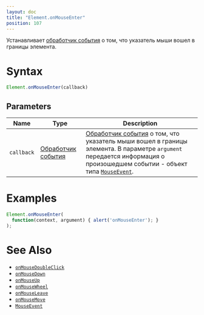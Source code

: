 ```yaml
---
layout: doc
title: "Element.onMouseEnter"
position: 107
---
```


Устанавливает [обработчик события](../../../Script/) о том, что указатель мыши вошел в границы элемента.

# Syntax

```js
Element.onMouseEnter(callback)
```

## Parameters

|Name|Type|Description|
|----|----|-----------|
|`callback`|[Обработчик события](../../../Script/)|[Обработчик события](../../../Script/) о том, что указатель мыши вошел в границы элемента. В параметре `argument` передается информация о произошедшем событии - объект типа [`MouseEvent`](../MouseEvent/).|

# Examples

```js
Element.onMouseEnter(
  function(context, argument) { alert('onMouseEnter'); }
);
```

# See Also

* [`onMouseDoubleClick`](Element.onMouseDoubleClick/)
* [`onMouseDown`](Element.onMouseDown/)
* [`onMouseUp`](Element.onMouseUp/)
* [`onMouseWheel`](Element.onMouseWheel/)
* [`onMouseLeave`](Element.onMouseLeave/)
* [`onMouseMove`](Element.onMouseMove/)
* [`MouseEvent`](../MouseEvent/)

